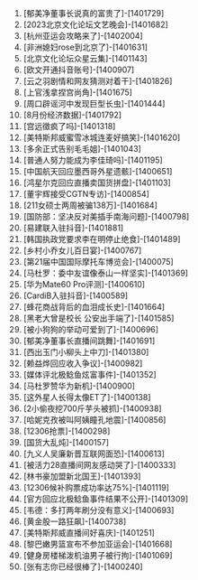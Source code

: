 
1. [郁美净董事长说真的富贵了]-[1401729]
1. [2023北京文化论坛文艺晚会]-[1401682]
1. [杭州亚运会攻略来了]-[1402004]
1. [非洲媳妇rose到北京了]-[1401631]
1. [北京文化论坛众星云集]-[1401143]
1. [欧文开通抖音账号]-[1400907]
1. [云之羽剧情和网友猜测对着干]-[1401826]
1. [上官浅拿捏宫尚角]-[1401675]
1. [周口辟谣河中发现巨型长虫]-[1401444]
1. [8月份经济数据]-[1401792]
1. [宫远徵疯了吗]-[1401318]
1. [美特斯邦威蜜雪冰城连麦好搞笑]-[1401620]
1. [多余正式告别毛毛姐]-[1401043]
1. [普通人努力能成为李佳琦吗]-[1401195]
1. [中国航天回应墨西哥外星遗骸]-[1400651]
1. [鸿星尔克回应直播卖国货拼盘]-[1401103]
1. [董宇辉接受CGTN专访]-[1400854]
1. [211女硕士两周被骗138万]-[1401684]
1. [国防部：坚决反对美插手南海问题]-[1400798]
1. [易建联入驻抖音]-[1401881]
1. [韩国执政党要求李在明停止绝食]-[1401489]
1. [乡村小乔女儿百日宴]-[1400767]
1. [第21届中国国际摩托车博览会]-[1400075]
1. [马杜罗：委中友谊像泰山一样坚实]-[1401369]
1. [华为Mate60 Pro评测]-[1400610]
1. [CardiB入驻抖音]-[1400589]
1. [蜂花商战背后的血泪成长史]-[1401664]
1. [黑老大曾是校长 公安出手端了]-[1401585]
1. [被小狗狗的举动可爱到了]-[1400696]
1. [郁美净董事长直播间跳舞]-[1401691]
1. [西出玉门小柳头上中刀]-[1401380]
1. [赖益烨回应收入争议]-[1400982]
1. [媒体评北极鲶鱼炫富事件]-[1401352]
1. [马杜罗赞华为新机]-[1400900]
1. [这外星人长得太像ET了]-[1400138]
1. [2小偷夜挖700斤芋头被抓]-[1400938]
1. [哈妮克孜被叫阿姨瞳孔地震]-[1400856]
1. [12306抢票]-[1400298]
1. [国货大乱炖]-[1400157]
1. [九义人吴廉新晋互联网面恐]-[1400613]
1. [被活力28直播间网友感动哭了]-[1400333]
1. [林书豪加盟新北国王]-[1401393]
1. [12306候补购票成功率达75%]-[1401119]
1. [官方回应北极鲶鱼事件结果不公开]-[1401309]
1. [韦德：多打两年刷分没有意义]-[1400693]
1. [黄金股一路狂飙]-[1400738]
1. [美特斯邦威直播间好喜庆]-[1401251]
1. [黎巴嫩男篮宣布不参加亚运会]-[1401668]
1. [健身房楼梯泼机油男子被行拘]-[1401069]
1. [张有志你已经很棒了]-[1400240]